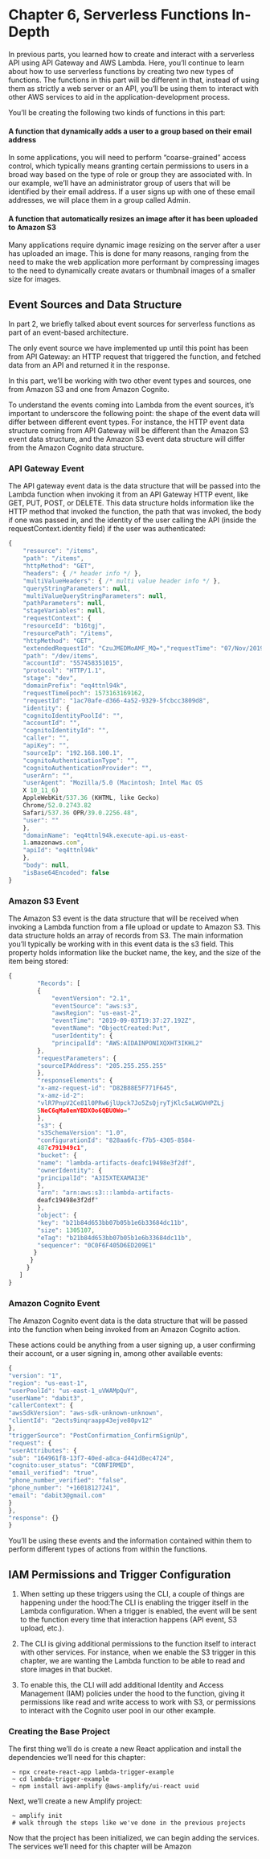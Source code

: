 # Chapter 6,  Serverless Functions In-Depth


In previous parts, you learned how to create and interact with a serverless
API using API Gateway and AWS Lambda. Here, you’ll continue to
learn about how to use serverless functions by creating two new types
of functions. The functions in this part will be different in that,
instead of using them as strictly a web server or an API, you’ll be
using them to interact with other AWS services to aid in the
application-development process.


You’ll be creating the following two kinds of functions in this
part:

#### A function that dynamically adds a user to a group based on their email address

In some applications, you will need to perform “coarse-grained”
access control, which typically means granting certain
permissions to users in a broad way based on the type of role or
group they are associated with. In our example, we’ll have an
administrator group of users that will be identified by their email
address. If a user signs up with one of these email addresses, we
will place them in a group called Admin.

#### A function that automatically resizes an image after it has been uploaded to Amazon S3

Many applications require dynamic image resizing on the server
after a user has uploaded an image. This is done for many
reasons, ranging from the need to make the web application more
performant by compressing images to the need to dynamically
create avatars or thumbnail images of a smaller size for images.

## Event Sources and Data Structure

In part 2, we briefly talked about event sources for serverless functions as part of an event-based architecture.

The only event source we have implemented up until this point has been from API Gateway: an HTTP request that triggered the function, and fetched
data from an API and returned it in the response.

In this part, we’ll be working with two other event types and sources, one from Amazon S3 and one from Amazon Cognito. 

To understand the events coming into Lambda from the event
sources, it’s important to underscore the following point: the shape of
the event data will differ between different event types. For instance,
the HTTP event data structure coming from API Gateway will be
different than the Amazon S3 event data structure, and the Amazon
S3 event data structure will differ from the Amazon Cognito data
structure.


### API Gateway Event

The API gateway event data is the data structure that will be passed
into the Lambda function when invoking it from an API Gateway
HTTP event, like GET, PUT, POST, or DELETE. This data structure
holds information like the HTTP method that invoked the function,
the path that was invoked, the body if one was passed in, and the
identity of the user calling the API (inside the
requestContext.identity field) if the user was
authenticated:

```javascript 
{
    "resource": "/items",
    "path": "/items",
    "httpMethod": "GET",
    "headers": { /* header info */ },
    "multiValueHeaders": { /* multi value header info */ },
    "queryStringParameters": null,
    "multiValueQueryStringParameters": null,
    "pathParameters": null,
    "stageVariables": null,
    "requestContext": {
    "resourceId": "b16tgj",
    "resourcePath": "/items",
    "httpMethod": "GET",
    "extendedRequestId": "CzuJMEDMoAMF_MQ=","requestTime": "07/Nov/2019:21:46:09 +0000",
    "path": "/dev/items",
    "accountId": "557458351015",
    "protocol": "HTTP/1.1",
    "stage": "dev",
    "domainPrefix": "eq4ttnl94k",
    "requestTimeEpoch": 1573163169162,
    "requestId": "1ac70afe-d366-4a52-9329-5fcbcc3809d8",
    "identity": {
    "cognitoIdentityPoolId": "",
    "accountId": "",
    "cognitoIdentityId": "",
    "caller": "",
    "apiKey": "",
    "sourceIp": "192.168.100.1",
    "cognitoAuthenticationType": "",
    "cognitoAuthenticationProvider": "",
    "userArn": "",
    "userAgent": "Mozilla/5.0 (Macintosh; Intel Mac OS
    X 10_11_6)
    AppleWebKit/537.36 (KHTML, like Gecko)
    Chrome/52.0.2743.82
    Safari/537.36 OPR/39.0.2256.48",
    "user": ""
    },
    "domainName": "eq4ttnl94k.execute-api.us-east-
    1.amazonaws.com",
    "apiId": "eq4ttnl94k"
    },
    "body": null,
    "isBase64Encoded": false
}


```

### Amazon S3 Event

The Amazon S3 event is the data structure that will be received when
invoking a Lambda function from a file upload or update to Amazon
S3. This data structure holds an array of records from S3. The main
information you’ll typically be working with in this event data is the
s3 field. This property holds information like the bucket name, the
key, and the size of the item being stored:

```javascript 
{
        "Records": [
        {
            "eventVersion": "2.1",
            "eventSource": "aws:s3",
            "awsRegion": "us-east-2",
            "eventTime": "2019-09-03T19:37:27.192Z",
            "eventName": "ObjectCreated:Put",
            "userIdentity": {
            "principalId": "AWS:AIDAINPONIXQXHT3IKHL2"
        },
        "requestParameters": {
        "sourceIPAddress": "205.255.255.255"
        },
        "responseElements": {
        "x-amz-request-id": "D82B88E5F771F645",
        "x-amz-id-2":
        "vlR7PnpV2Ce81l0PRw6jlUpck7Jo5ZsQjryTjKlc5aLWGVHPZLj
        5NeC6qMa0emYBDXOo6QBU0Wo="
        },
        "s3": {
        "s3SchemaVersion": "1.0",
        "configurationId": "828aa6fc-f7b5-4305-8584-
        487c791949c1",
        "bucket": {
        "name": "lambda-artifacts-deafc19498e3f2df",
        "ownerIdentity": {
        "principalId": "A3I5XTEXAMAI3E"
        },
        "arn": "arn:aws:s3:::lambda-artifacts-
        deafc19498e3f2df"
        },
        "object": {
        "key": "b21b84d653bb07b05b1e6b33684dc11b",
        "size": 1305107,
        "eTag": "b21b84d653bb07b05b1e6b33684dc11b",
        "sequencer": "0C0F6F405D6ED209E1"
       }
      }
     }
   ]
}

```

### Amazon Cognito Event

The Amazon Cognito event data is the data structure that will be passed into the function when being invoked from an Amazon Cognito action. 

These actions could be anything from a user signing up, a user confirming their account, or a user signing in, among other available events:


```javascript 
{
"version": "1",
"region": "us-east-1",
"userPoolId": "us-east-1_uVWAMpQuY",
"userName": "dabit3",
"callerContext": {
"awsSdkVersion": "aws-sdk-unknown-unknown",
"clientId": "2ects9inqraapp43ejve80pv12"
},
"triggerSource": "PostConfirmation_ConfirmSignUp",
"request": {
"userAttributes": {
"sub": "164961f8-13f7-40ed-a8ca-d441d8ec4724",
"cognito:user_status": "CONFIRMED",
"email_verified": "true",
"phone_number_verified": "false",
"phone_number": "+16018127241",
"email": "dabit3@gmail.com"
}
},
"response": {}
}
```

You’ll be using these events and the information contained within
them to perform different types of actions from within the functions.


## IAM Permissions and Trigger Configuration

1. When setting up these triggers using the CLI, a couple of things are
happening under the hood:The CLI is enabling the trigger itself in the Lambda
configuration. When a trigger is enabled, the event will be
sent to the function every time that interaction happens (API
event, S3 upload, etc.).

2. The CLI is giving additional permissions to the function
itself to interact with other services. For instance, when we
enable the S3 trigger in this chapter, we are wanting the
Lambda function to be able to read and store images in that bucket.

3. To enable this, the CLI will add additional Identity and
Access Management (IAM) policies under the hood to the
function, giving it permissions like read and write access to
work with S3, or permissions to interact with the Cognito
user pool in our other example.


### Creating the Base Project

The first thing we’ll do is create a new React application and install
the dependencies we’ll need for this chapter:
```
 ~ npx create-react-app lambda-trigger-example
 ~ cd lambda-trigger-example
 ~ npm install aws-amplify @aws-amplify/ui-react uuid
```
Next, we’ll create a new Amplify project:

```
 ~ amplify init
 # walk through the steps like we've done in the previous projects
```
Now that the project has been initialized, we can begin adding the
services. The services we’ll need for this chapter will be Amazon


